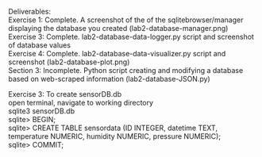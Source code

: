 Deliverables:\
Exercise 1: Complete. A screenshot of the of the sqlitebrowser/manager displaying the database you created (lab2-database-manager.png)\
Exercise 3: Complete. lab2-database-data-logger.py script and screenshot of database values\
Exercise 4: Complete. lab2-database-data-visualizer.py script and screenshot (lab2-database-plot.png)\
Section 3: Incomplete. Python  script  creating  and  modifying  a  database  based  on  web-scraped  information (lab2-database-JSON.py)

Exercise 3: To create sensorDB.db\
open terminal, navigate to working directory\
sqlite3 sensorDB.db\
sqlite> BEGIN;\
sqlite> CREATE TABLE sensordata (ID INTEGER, datetime TEXT, temperature NUMERIC, humidity NUMERIC, pressure NUMERIC);\
sqlite> COMMIT;

